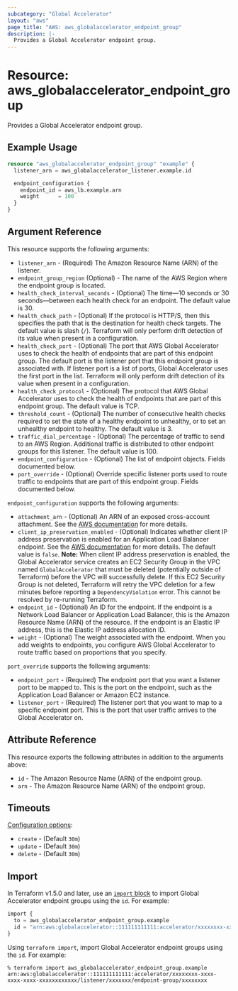 ```yaml
---
subcategory: "Global Accelerator"
layout: "aws"
page_title: "AWS: aws_globalaccelerator_endpoint_group"
description: |-
  Provides a Global Accelerator endpoint group.
---
```


# Resource: aws_globalaccelerator_endpoint_group

Provides a Global Accelerator endpoint group.

## Example Usage

```terraform
resource "aws_globalaccelerator_endpoint_group" "example" {
  listener_arn = aws_globalaccelerator_listener.example.id

  endpoint_configuration {
    endpoint_id = aws_lb.example.arn
    weight      = 100
  }
}
```

## Argument Reference

This resource supports the following arguments:

* `listener_arn` - (Required) The Amazon Resource Name (ARN) of the listener.
* `endpoint_group_region` (Optional) - The name of the AWS Region where the endpoint group is located.
* `health_check_interval_seconds` - (Optional) The time—10 seconds or 30 seconds—between each health check for an endpoint. The default value is 30.
* `health_check_path` - (Optional) If the protocol is HTTP/S, then this specifies the path that is the destination for health check targets. The default value is slash (`/`). Terraform will only perform drift detection of its value when present in a configuration.
* `health_check_port` - (Optional) The port that AWS Global Accelerator uses to check the health of endpoints that are part of this endpoint group. The default port is the listener port that this endpoint group is associated with. If listener port is a list of ports, Global Accelerator uses the first port in the list.
Terraform will only perform drift detection of its value when present in a configuration.
* `health_check_protocol` - (Optional) The protocol that AWS Global Accelerator uses to check the health of endpoints that are part of this endpoint group. The default value is TCP.
* `threshold_count` - (Optional) The number of consecutive health checks required to set the state of a healthy endpoint to unhealthy, or to set an unhealthy endpoint to healthy. The default value is 3.
* `traffic_dial_percentage` - (Optional) The percentage of traffic to send to an AWS Region. Additional traffic is distributed to other endpoint groups for this listener. The default value is 100.
* `endpoint_configuration` - (Optional) The list of endpoint objects. Fields documented below.
* `port_override` - (Optional) Override specific listener ports used to route traffic to endpoints that are part of this endpoint group. Fields documented below.

`endpoint_configuration` supports the following arguments:

* `attachment_arn` - (Optional) An ARN of an exposed cross-account attachment. See the [AWS documentation](https://docs.aws.amazon.com/global-accelerator/latest/dg/cross-account-resources.html) for more details.
* `client_ip_preservation_enabled` - (Optional) Indicates whether client IP address preservation is enabled for an Application Load Balancer endpoint. See the [AWS documentation](https://docs.aws.amazon.com/global-accelerator/latest/dg/preserve-client-ip-address.html) for more details. The default value is `false`.
**Note:** When client IP address preservation is enabled, the Global Accelerator service creates an EC2 Security Group in the VPC named `GlobalAccelerator` that must be deleted (potentially outside of Terraform) before the VPC will successfully delete. If this EC2 Security Group is not deleted, Terraform will retry the VPC deletion for a few minutes before reporting a `DependencyViolation` error. This cannot be resolved by re-running Terraform.
* `endpoint_id` - (Optional) An ID for the endpoint. If the endpoint is a Network Load Balancer or Application Load Balancer, this is the Amazon Resource Name (ARN) of the resource. If the endpoint is an Elastic IP address, this is the Elastic IP address allocation ID.
* `weight` - (Optional) The weight associated with the endpoint. When you add weights to endpoints, you configure AWS Global Accelerator to route traffic based on proportions that you specify.

`port_override` supports the following arguments:

* `endpoint_port` - (Required) The endpoint port that you want a listener port to be mapped to. This is the port on the endpoint, such as the Application Load Balancer or Amazon EC2 instance.
* `listener_port` - (Required) The listener port that you want to map to a specific endpoint port. This is the port that user traffic arrives to the Global Accelerator on.

## Attribute Reference

This resource exports the following attributes in addition to the arguments above:

* `id` - The Amazon Resource Name (ARN) of the endpoint group.
* `arn` - The Amazon Resource Name (ARN) of the endpoint group.

## Timeouts

[Configuration options](https://developer.hashicorp.com/terraform/language/resources/syntax#operation-timeouts):

* `create` - (Default `30m`)
* `update` - (Default `30m`)
* `delete` - (Default `30m`)

## Import

In Terraform v1.5.0 and later, use an [`import` block](https://developer.hashicorp.com/terraform/language/import) to import Global Accelerator endpoint groups using the `id`. For example:

```terraform
import {
  to = aws_globalaccelerator_endpoint_group.example
  id = "arn:aws:globalaccelerator::111111111111:accelerator/xxxxxxxx-xxxx-xxxx-xxxx-xxxxxxxxxxxx/listener/xxxxxxx/endpoint-group/xxxxxxxx"
}
```

Using `terraform import`, import Global Accelerator endpoint groups using the `id`. For example:

```console
% terraform import aws_globalaccelerator_endpoint_group.example arn:aws:globalaccelerator::111111111111:accelerator/xxxxxxxx-xxxx-xxxx-xxxx-xxxxxxxxxxxx/listener/xxxxxxx/endpoint-group/xxxxxxxx
```
